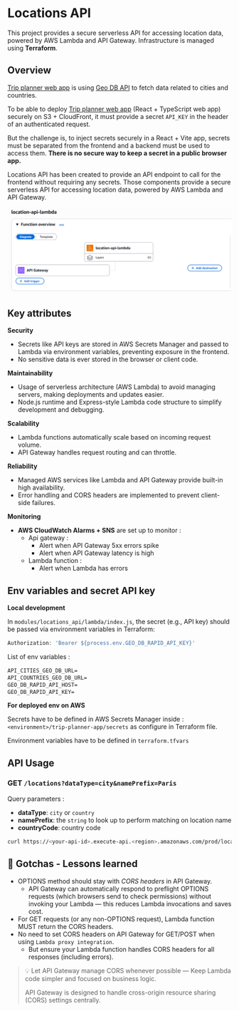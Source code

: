 # Locations API

This project provides a secure serverless API for accessing location data, powered by AWS Lambda and 
API Gateway.
Infrastructure is managed using **Terraform**.



## Overview

[Trip planner web app](https://github.com/lrasata/trip-planner-web-app) is using [Geo DB API](https://rapidapi.com/wirefreethought/api/geodb-cities)
to fetch data related to cities and countries.

To be able to deploy [Trip planner web app](https://github.com/lrasata/trip-planner-web-app)
(React + TypeScript web app) securely on S3 + CloudFront, it must provide a secret `API_KEY` in the header of an authenticated request.

But the challenge is, to inject secrets securely in a React + Vite app, secrets must be separated from
the frontend and a backend must be used to access them. **There is no secure way to keep a secret in a public browser app.**

Locations API has been created to provide an API endpoint to call for the frontend without requiring any secrets. Those components provide a secure serverless API for accessing location data, powered by AWS Lambda and API Gateway.

<img src="./docs/diagram.png" alt="location-api-diagram">

## Key attributes
**Security**
- Secrets like API keys are stored in AWS Secrets Manager and passed to Lambda via environment variables, preventing exposure in the frontend.
- No sensitive data is ever stored in the browser or client code.

**Maintainability**
- Usage of serverless architecture (AWS Lambda) to avoid managing servers, making deployments and updates easier.
- Node.js runtime and Express-style Lambda code structure to simplify development and debugging.

**Scalability**
- Lambda functions automatically scale based on incoming request volume.
- API Gateway handles request routing and can throttle.

**Reliability**
- Managed AWS services like Lambda and API Gateway provide built-in high availability.
- Error handling and CORS headers are implemented to prevent client-side failures.

**Monitoring**
- **AWS CloudWatch Alarms + SNS** are set up to monitor :
    - Api gateway :
        - Alert when API Gateway 5xx errors spike
        - Alert when API Gateway latency is high
    - Lambda function :
        - Alert when Lambda has errors

## Env variables and secret API key

**Local development**

In `modules/locations_api/lambda/index.js`, the secret (e.g., API key) should be passed via environment variables in Terraform:

```js
Authorization: 'Bearer ${process.env.GEO_DB_RAPID_API_KEY}'
```

List of env variables :
````text
API_CITIES_GEO_DB_URL=
API_COUNTRIES_GEO_DB_URL=
GEO_DB_RAPID_API_HOST=
GEO_DB_RAPID_API_KEY=
````

**For deployed env on AWS**

Secrets have to be defined in AWS Secrets Manager inside : `<environment>/trip-planner-app/secrets` as configure in Terraform file.

Environment variables have to be defined in `terraform.tfvars`

## API Usage

### GET `/locations?dataType=city&namePrefix=Paris`

Query parameters :
- **dataType**: `city` or `country`
- **namePrefix**: the `string` to look up to perform matching on location name
- **countryCode**: country code

```bash
curl https://<your-api-id>.execute-api.<region>.amazonaws.com/prod/locations?dataType=city&namePrefix=Paris
```

## 🔎 Gotchas - Lessons learned
- OPTIONS method should stay with *CORS headers* in API Gateway.
    - API Gateway can automatically respond to preflight OPTIONS requests (which browsers send to check permissions) without invoking your Lambda — this reduces Lambda invocations and saves cost.
- For GET requests (or any non-OPTIONS request), Lambda function MUST return the CORS headers.
- No need to set CORS headers on API Gateway for GET/POST when using `Lambda proxy integration`.
    - But ensure your Lambda function handles CORS headers for all responses (including errors).

> 💡 Let API Gateway manage CORS whenever possible — Keep Lambda code simpler and focused on business logic.
>
> API Gateway is designed to handle cross-origin resource sharing (CORS) settings centrally.
